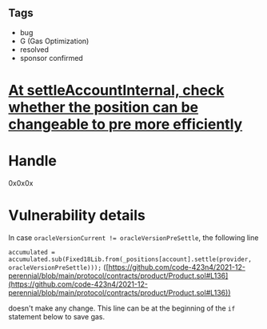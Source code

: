 ## Tags

- bug
- G (Gas Optimization)
- resolved
- sponsor confirmed

# [At settleAccountInternal, check whether the position can be changeable to pre more efficiently](https://github.com/code-423n4/2021-12-perennial-findings/issues/66) 

# Handle

0x0x0x


# Vulnerability details

In case `oracleVersionCurrent != oracleVersionPreSettle`,  the following line

`accumulated = accumulated.sub(Fixed18Lib.from(_positions[account].settle(provider, oracleVersionPreSettle)));` ([https://github.com/code-423n4/2021-12-perennial/blob/main/protocol/contracts/product/Product.sol#L136](https://github.com/code-423n4/2021-12-perennial/blob/main/protocol/contracts/product/Product.sol#L136))

doesn't make any change. This line can be at the beginning of the `if` statement below to save gas.

